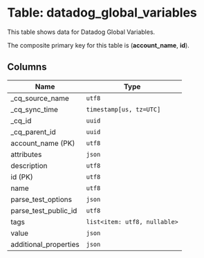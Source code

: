 # Table: datadog_global_variables

This table shows data for Datadog Global Variables.

The composite primary key for this table is (**account_name**, **id**).

## Columns

| Name          | Type          |
| ------------- | ------------- |
|_cq_source_name|`utf8`|
|_cq_sync_time|`timestamp[us, tz=UTC]`|
|_cq_id|`uuid`|
|_cq_parent_id|`uuid`|
|account_name (PK)|`utf8`|
|attributes|`json`|
|description|`utf8`|
|id (PK)|`utf8`|
|name|`utf8`|
|parse_test_options|`json`|
|parse_test_public_id|`utf8`|
|tags|`list<item: utf8, nullable>`|
|value|`json`|
|additional_properties|`json`|